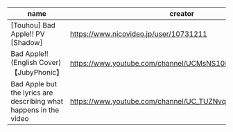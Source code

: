 | name | creator | video | length | cowboys |
| - | - | - | - | - |
| [Touhou] Bad Apple!! PV [Shadow]| https://www.nicovideo.jp/user/10731211| https://www.nicovideo.jp/watch/sm8628149|
| Bad Apple!! (English Cover)【JubyPhonic】| https://www.youtube.com/channel/UCMsNS10PzxzEayT7UHS4p6g| https://www.youtube.com/watch?v=rQg2qngyIZM| beep boop|
| Bad Apple but the lyrics are describing what happens in the video| https://www.youtube.com/channel/UC_TUZNvqTptEm3Qd4yVsH6w| https://www.youtube.com/watch?v=ReblZ7o7lu4| none|